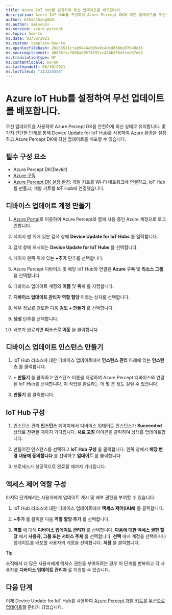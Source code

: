 ```yaml
---
title: Azure IoT Hub를 설정하여 무선 업데이트를 배포합니다.
description: Azure IoT Hub를 구성하여 Azure Percept DK에 대한 업데이트를 무선으로 배포하는 방법에 관해 알아봅니다.
author: EthanChangAED
ms.author: amiyouss
ms.service: azure-percept
ms.topic: how-to
ms.date: 03/30/2021
ms.custom: template-how-to
ms.openlocfilehash: 26e53511cfab9444a9d5a9c4dcd868be07b40e16
ms.sourcegitcommit: 40866facf800a09574f97cc486b5f64fced67eb2
ms.translationtype: HT
ms.contentlocale: ko-KR
ms.lasthandoff: 08/30/2021
ms.locfileid: "123224358"
---
```

# <a name="set-up-azure-iot-hub-to-deploy-over-the-air-updates"></a>Azure IoT Hub를 설정하여 무선 업데이트를 배포합니다.

무선 업데이트를 사용하여 Azure Percept DK를 안전하게 최신 상태로 유지합니다. 몇 가지 간단한 단계를 통해 Device Update for IoT Hub를 사용하여 Azure 환경을 설정하고 Azure Percept DK에 최신 업데이트를 배포할 수 있습니다.

## <a name="prerequisites"></a>필수 구성 요소

- Azure Percept DK(Devkit)
- [Azure 구독](https://azure.microsoft.com/free/)
- [Azure Percept DK 설정 환경](./quickstart-percept-dk-set-up.md): 개발 키트를 Wi-Fi 네트워크에 연결하고, IoT Hub를 만들고, 개발 키트를 IoT Hub에 연결했습니다.

## <a name="create-a-device-update-account"></a>디바이스 업데이트 계정 만들기

1. [Azure Portal](https://portal.azure.com)로 이동하여 Azure Percept와 함께 사용 중인 Azure 계정으로 로그인합니다.

1. 페이지 맨 위에 있는 검색 창에 **Device Update for IoT Hubs** 를 입력합니다.

1. 검색 창에 표시되는 **Device Update for IoT Hubs** 를 선택합니다.

1. 페이지 왼쪽 위에 있는 **+추가** 단추를 선택합니다.

1. Azure Percept 디바이스 및 해당 IoT Hub와 연결된 **Azure 구독** 및 **리소스 그룹** 을 선택합니다.

1. 디바이스 업데이트 계정의 **이름** 및 **위치** 를 지정합니다.

1. **디바이스 업데이트 관리자 역할 할당** 이라는 상자를 선택합니다. 

1. 세부 정보를 검토한 다음 **검토 + 만들기** 를 선택합니다.

1. **생성** 단추를 선택합니다.

1. 배포가 완료되면 **리소스로 이동** 을 클릭합니다.

## <a name="create-a-device-update-instance"></a>디바이스 업데이트 인스턴스 만들기

1. IoT Hub 리소스에 대한 디바이스 업데이트에서 **인스턴스 관리** 아래에 있는 **인스턴스** 를 클릭합니다.

1. **+ 만들기** 를 클릭하고 인스턴스 이름을 지정하여 Azure Percept 디바이스와 연결된 IoT Hub를 선택합니다. 이 작업을 완료하는 데 몇 분 정도 걸릴 수 있습니다.

1. **만들기** 를 클릭합니다.

## <a name="configure-iot-hub"></a>IoT Hub 구성

1. 인스턴스 관리 **인스턴스** 페이지에서 디바이스 업데이트 인스턴스가 **Succeeded** 상태로 전환될 때까지 기다립니다. **새로 고침** 아이콘을 클릭하여 상태를 업데이트합니다.

1. 만들어진 인스턴스를 선택하고 **IoT Hub 구성** 을 클릭합니다. 왼쪽 창에서 **해당 변경 내용에 동의합니다** 를 선택하고 **업데이트** 를 클릭합니다.

1. 프로세스가 성공적으로 완료될 때까지 기다립니다.

## <a name="configure-access-control-roles"></a>액세스 제어 역할 구성

마지막 단계에서는 사용자에게 업데이트 게시 및 배포 권한을 부여할 수 있습니다.

1. IoT Hub 리소스에 대한 디바이스 업데이트에서 **액세스 제어(IAM)** 를 클릭합니다.

1. **+추가** 를 클릭한 다음 **역할 할당 추가** 를 선택합니다.

1. **역할** 에 대해 **디바이스 업데이트 관리자** 를 선택합니다. **다음에 대한 액세스 권한 할당** 에서 **사용자, 그룹 또는 서비스 주체** 를 선택합니다. **선택** 에서 계정을 선택하거나 업데이트를 배포할 사용자의 계정을 선택합니다. **저장** 을 클릭합니다.

> [!TIP]
> 조직에서 더 많은 사용자에게 액세스 권한을 부여하려는 경우 이 단계를 반복하고 각 사용자를 **디바이스 업데이트 관리자** 로 지정할 수 있습니다.

## <a name="next-steps"></a>다음 단계

이제 Device Update for IoT Hub를 사용하여 [Azure Percept 개발 키트를 무선으로 업데이트](./how-to-update-over-the-air.md)할 준비가 되었습니다.